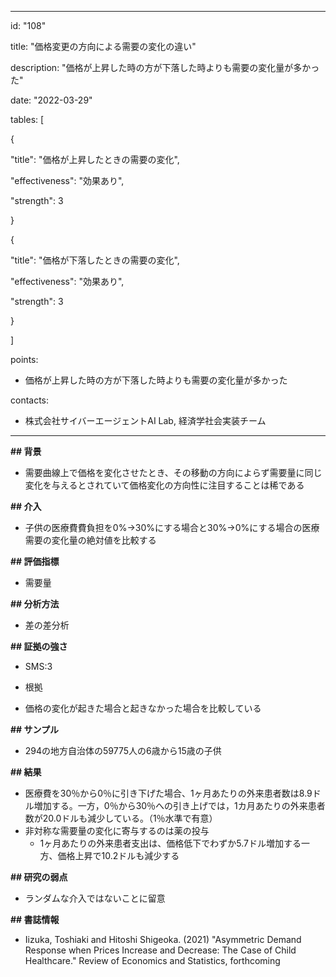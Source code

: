 - --

id: "108"

title: "価格変更の方向による需要の変化の違い"

description: "価格が上昇した時の方が下落した時よりも需要の変化量が多かった"

date: "2022-03-29"

tables: [

{

"title": "価格が上昇したときの需要の変化",

"effectiveness": "効果あり",

"strength": 3

}

{

"title": "価格が下落したときの需要の変化",

"effectiveness": "効果あり",

"strength": 3

}

]

points:

- 価格が上昇した時の方が下落した時よりも需要の変化量が多かった

contacts:

- 株式会社サイバーエージェントAI Lab, 経済学社会実装チーム

- --

**## 背景**

- 需要曲線上で価格を変化させたとき、その移動の方向によらず需要量に同じ変化を与えるとされていて価格変化の方向性に注目することは稀である

**## 介入**

- 子供の医療費費負担を0%→30%にする場合と30%→0%にする場合の医療需要の変化量の絶対値を比較する

**## 評価指標**

- 需要量

**## 分析方法**

- 差の差分析

**## 証拠の強さ**

- SMS:3
- 根拠

- 価格の変化が起きた場合と起きなかった場合を比較している

**## サンプル**

- 294の地方自治体の59775人の6歳から15歳の子供

**## 結果**

- 医療費を30％から0％に引き下げた場合、1ヶ月あたりの外来患者数は8.9ドル増加する。一方，0％から30％への引き上げでは，1カ月あたりの外来患者数が20.0ドルも減少している。（1％水準で有意）
- 非対称な需要量の変化に寄与するのは薬の投与
    - 1ヶ月あたりの外来患者支出は、価格低下でわずか5.7ドル増加する一方、価格上昇で10.2ドルも減少する

**## 研究の弱点**

- ランダムな介入ではないことに留意

**## 書誌情報**

- Iizuka, Toshiaki and Hitoshi Shigeoka. (2021) "Asymmetric Demand Response when Prices Increase and Decrease: The Case of Child Healthcare." Review of Economics and Statistics, forthcoming